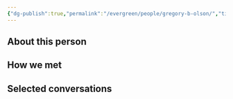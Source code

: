 ```yaml
---
{"dg-publish":true,"permalink":"/evergreen/people/gregory-b-olson/","title":"Professor of Materials Science and Engineering","tags":["people"]}
---
```


## About this person


## How we met


## Selected conversations
